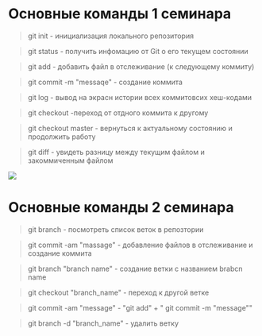 # Основные команды 1 семинара 

> git init - инициализация локального репозитория 

> git status - получить  инфомацию от Git о его текущем состоянии

> git add - добавить файл в отслеживание (к следующему коммиту)

> git commit -m "messaqe" - создание коммита

> git log - вывод на экрасн истории всех коммитовсих хеш-кодами

> git checkout -переход от отдного коммита к другому 

> git checkout master - вернуться к актуальному состоянию и продолжить работу

> git diff - увидеть разницу между текущим файлом и закоммиченным файлом 

![](https://naked-science.ru/wp-content/uploads/2018/04/field_image_38.jpg)

# Основные команды 2 семинара

> git branch - посмотреть список веток в репозтории

> git commit -am "massage" - добавление файлов в отслеживание и создание коммита

> git branch "branch name" - создание ветки с названием brabcn name

>git checkout "branch_name" - переход к другой ветке 

> git commit -am "message" - "git add" + " git commit -m "message""

> git branch -d "branch_name" - удалить ветку
